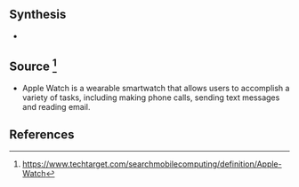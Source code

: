 ## Synthesis
- 
## Source [^1]
- Apple Watch is a wearable smartwatch that allows users to accomplish a variety of tasks, including making phone calls, sending text messages and reading email.
## References

[^1]: https://www.techtarget.com/searchmobilecomputing/definition/Apple-Watch